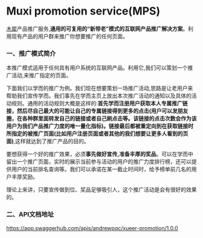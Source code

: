 # Muxi promotion service(MPS)
[木犀](http://muxixyz.com)产品推广服务,**通用的可复用的“新带老”模式的互联网产品推广解决方案**。利用现有产品的用户群来推广你想要推广的任何页面。

### 一、推广模式简介
本推广模式适用于任何具有用户系统的互联网产品。利用它,我们可以策划一个推广活动,来推广指定的页面。

下面我们以学而的推广为例。我们现在想要策划一场推广活动,思路是让老用户来帮助我们宣传学而。我们事先在学而主页上放出本次推广活动的通知以及具体的活动规则。通用的活动规则大概是这样的:**首先学而注册用户获取本人专属推广链接，然后尽自己最大的可能让自己的专属链接得到更多的点击(用户可以发朋友圈，在各种群里面转发自己的链接或者自己刷点击等。该链接的点击次数会作为该用户为我们产品推广力度的唯一量化指标)。链接最后都被重定向到在获取链接时所指定的被推广页面(比如用户注册页面或者其他的我们想要让更多人看到的页面)**,这样就达到了推广产品的目的。

要想获得一个好的推广效果，必须**事先做好宣传,准备丰厚的奖品**。可以在学而中留出一个推广页面，实时的展示当前参与活动的用户的推广力度排行榜，还可以提供用户的当前排名查询等。我们可以承诺在某一截止时间时，给予榜单前几名的用户丰厚奖励。

理论上来讲，只要宣传做到位、奖品足够吸引人，这个推广活动是会有很好的效果的。

### 二、API文档地址
https://app.swaggerhub.com/apis/andrewpqc/xueer-promotion/1.0.0